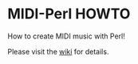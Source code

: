 # MIDI-Perl HOWTO
How to create MIDI music with Perl!

Please visit the [wiki](https://github.com/ology/MIDI-Perl-HOWTO/wiki) for details.
